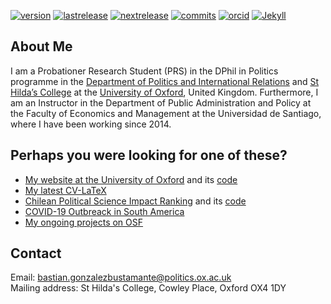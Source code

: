 [![version](https://img.shields.io/badge/version-v1.0.0-blue.svg)](https://github.com/bgonzalezbustamante/bgonzalezbustamante.github.io/blob/master/changelog.txt) [![lastrelease](https://img.shields.io/badge/latest%20release-March%202020-orange.svg)](https://bgonzalezbustamante.github.io/) [![nextrelease](https://img.shields.io/badge/next%20release-TBC-red.svg)](https://github.com/bgonzalezbustamante/bgonzalezbustamante.github.io/blob/master/changelog.txt) [![commits](https://img.shields.io/badge/commits-0-yellow.svg)](https://github.com/bgonzalezbustamante/bgonzalezbustamante.github.io/blob/master/changelog.txt) [![orcid](https://img.shields.io/badge/ORCID%20iD-0000--0003--1510--6820-brightgreen.svg)](http://orcid.org/0000-0003-1510-6820) [![Jekyll](https://img.shields.io/badge/Made%20with-Jekyll-1f425f.svg)](https://jekyllrb.com/)

## About Me

I am a Probationer Research Student (PRS) in the DPhil in Politics programme in the [Department of Politics and International Relations](https://www.politics.ox.ac.uk/) and [St Hilda’s College](https://www.sthildas.ox.ac.uk/) at the [University of Oxford](http://www.ox.ac.uk/), United Kingdom. Furthermore, I am an Instructor in the Department of Public Administration and Policy at the Faculty of Economics and Management at the Universidad de Santiago, where I have been working since 2014.

## Perhaps you were looking for one of these?

- [My website at the University of Oxford](http://users.ox.ac.uk/~shil5311/) and its [code](https://github.com/bgonzalezbustamante/academic-kickstart)
- [My latest CV-LaTeX](https://github.com/bgonzalezbustamante/CV-LaTeX)
- [Chilean Political Science Impact Ranking](http://users.ox.ac.uk/~shil5311/ranking/) and its [code](https://github.com/bgonzalezbustamante/CPS-Ranking)
- [COVID-19 Outbreack in South America](https://bgonzalezbustamante.github.io/COVID-19-South-America/)
- [My ongoing projects on OSF](https://osf.io/n62dh/)

## Contact

Email: [bastian.gonzalezbustamante@politics.ox.ac.uk](mailto:bastian.gonzalezbustamante@politics.ox.ac.uk) <br />
Mailing address: St Hilda's College, Cowley Place, Oxford OX4 1DY

